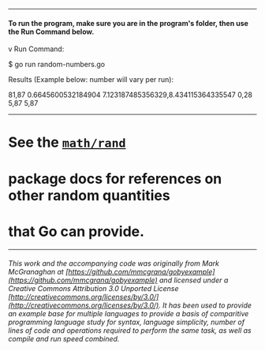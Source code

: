 
___
#### To run the program, make sure you are in the program's folder, then use the Run Command below.
v
Run Command:

$ go run random-numbers.go


Results (Example below: number will vary per run):

81,87
0.6645600532184904
7.123187485356329,8.434115364335547
0,28
5,87
5,87

___
# See the [`math/rand`](http://golang.org/pkg/math/rand/)
# package docs for references on other random quantities
# that Go can provide.

___

###### This work and the accompanying code was originally from Mark McGranaghan at [https://github.com/mmcgrana/gobyexample](https://github.com/mmcgrana/gobyexample) and licensed under a Creative Commons Attribution 3.0 Unported License [http://creativecommons.org/licenses/by/3.0/](http://creativecommons.org/licenses/by/3.0/). It has been used to provide an example base for multiple languages to provide a basis of comparitive programming language study for syntax, language simplicity, number of lines of code and operations required to perform the same task, as well as compile and run speed combined.